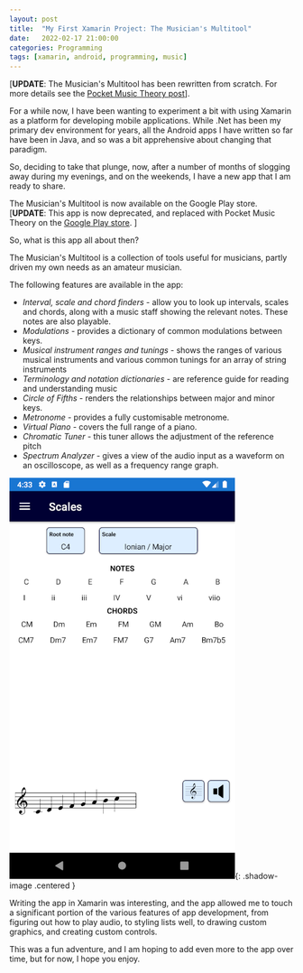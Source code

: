 ```yaml
---
layout: post
title:  "My First Xamarin Project: The Musician's Multitool"
date:   2022-02-17 21:00:00
categories: Programming
tags: [xamarin, android, programming, music]
---
```


\[__UPDATE__: The Musician's Multitool has been rewritten from scratch. For more details see the [Pocket Music Theory post](https://sjmeunier.github.io/programming/2022/07/11/why-i-ditched-xamarin-for-java.html)\].

For a while now, I have been wanting to experiment a bit with using Xamarin as a platform for developing mobile applications. While .Net has been my primary dev environment for years, all the Android apps I have written so far have been in Java, and so was a bit apprehensive about changing that paradigm. 

So, deciding to take that plunge, now, after a number of months of slogging away during my evenings, and on the weekends, I have a new app that I am ready to share.

The Musician's Multitool is now available on the Google Play store. \[__UPDATE__: This app is now deprecated, and replaced with Pocket Music Theory on the [Google Play store](https://play.google.com/store/apps/details?id=com.magnaursa.pocketmusictheory). \]

So, what is this app all about then? 

The Musician's Multitool is a collection of tools useful for musicians, partly driven my own needs as an amateur musician. 

The following features are available in the app:
* _Interval, scale and chord finders_ - allow you to look up intervals, scales and chords, along with a music staff showing the relevant notes. These notes are also playable.
* _Modulations_ - provides a dictionary of common modulations between keys.
* _Musical instrument ranges and tunings_ - shows the ranges of various musical instruments and various common tunings for an array of string instruments
* _Terminology and notation dictionaries_ - are reference guide for reading and understanding music
* _Circle of Fifths_ - renders the relationships between major and minor keys.
* _Metronome_ - provides a fully customisable metronome.
* _Virtual Piano_ - covers the full range of a piano.
* _Chromatic Tuner_ - this tuner allows the adjustment of the reference pitch
* _Spectrum Analyzer_ - gives a view of the audio input as a waveform on an oscilloscope, as well as a frequency range graph.

![The Musician's Multitool](/assets/images/blog/musicians-multitool-screenshot.png){: .shadow-image .centered }

Writing the app in Xamarin was interesting, and the app allowed me to touch a significant portion of the various features of app development, from figuring out how to play audio, to styling lists well, to drawing custom graphics, and creating custom controls.

This was a fun adventure, and I am hoping to add even more to the app over time, but for now, I hope you enjoy.
